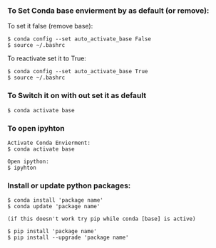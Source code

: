 
### To Set Conda base envierment by as default (or remove):

To set it false (remove base):

    $ conda config --set auto_activate_base False
    $ source ~/.bashrc


To reactivate set it to True:

    $ conda config --set auto_activate_base True
    $ source ~/.bashrc

### To Switch it on with out set it as default

    $ conda activate base

### To open ipyhton

    Activate Conda Envierment:
    $ conda activate base

    Open ipython:
    $ ipyhton

### Install or update python packages:

    $ conda install 'package name'
    $ conda update 'package name'
    
    (if this doesn't work try pip while conda [base] is active)

    $ pip install 'package name'
    $ pip install --upgrade 'package name'